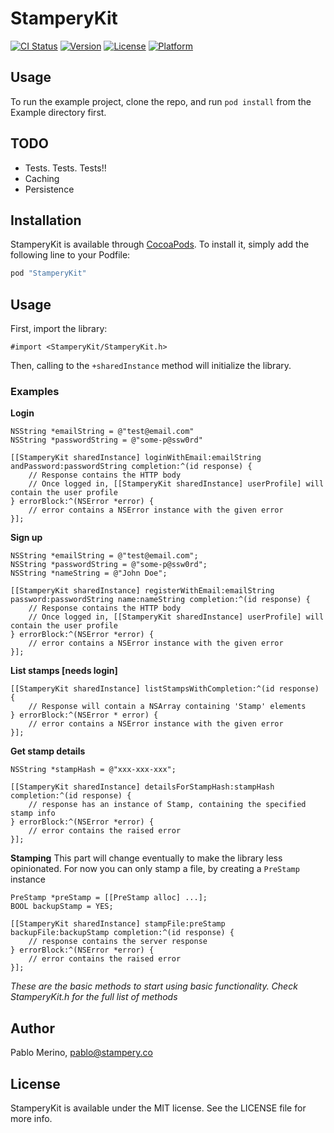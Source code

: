 # StamperyKit

[![CI Status](http://img.shields.io/travis/stampery/StamperyKit.svg?style=flat)](https://travis-ci.org/stampery/StamperyKit)
[![Version](https://img.shields.io/cocoapods/v/StamperyKit.svg?style=flat)](http://cocoapods.org/pods/StamperyKit)
[![License](https://img.shields.io/cocoapods/l/StamperyKit.svg?style=flat)](http://cocoapods.org/pods/StamperyKit)
[![Platform](https://img.shields.io/cocoapods/p/StamperyKit.svg?style=flat)](http://cocoapods.org/pods/StamperyKit)

## Usage

To run the example project, clone the repo, and run `pod install` from the Example directory first.

## TODO

- Tests. Tests. Tests!!
- Caching
- Persistence


## Installation

StamperyKit is available through [CocoaPods](http://cocoapods.org). To install
it, simply add the following line to your Podfile:

```ruby
pod "StamperyKit"
```

## Usage

First, import the library:
	
	#import <StamperyKit/StamperyKit.h>

Then, calling to the `+sharedInstance` method will initialize the library.

### Examples

**Login**

```objc
NSString *emailString = @"test@email.com"
NSString *passwordString = @"some-p@ssw0rd"
	
[[StamperyKit sharedInstance] loginWithEmail:emailString andPassword:passwordString completion:^(id response) {
	// Response contains the HTTP body
	// Once logged in, [[StamperyKit sharedInstance] userProfile] will contain the user profile
} errorBlock:^(NSError *error) {
	// error contains a NSError instance with the given error
}];
```

**Sign up**

```objc
NSString *emailString = @"test@email.com";
NSString *passwordString = @"some-p@ssw0rd";
NSString *nameString = @"John Doe";
	
[[StamperyKit sharedInstance] registerWithEmail:emailString password:passwordString name:nameString completion:^(id response) {
	// Response contains the HTTP body
	// Once logged in, [[StamperyKit sharedInstance] userProfile] will contain the user profile
} errorBlock:^(NSError *error) {
	// error contains a NSError instance with the given error
}];
```

**List stamps [needs login]**

```objc
[[StamperyKit sharedInstance] listStampsWithCompletion:^(id response) {
	// Response will contain a NSArray containing 'Stamp' elements
} errorBlock:^(NSError * error) {
	// error contains a NSError instance with the given error
}];
```

**Get stamp details**

```objc
NSString *stampHash = @"xxx-xxx-xxx";

[[StamperyKit sharedInstance] detailsForStampHash:stampHash completion:^(id response) {
	// response has an instance of Stamp, containing the specified stamp info
} errorBlock:^(NSError *error) {
	// error contains the raised error
}];
```

**Stamping**
This part will change eventually to make the library less opinionated. For now you can only stamp a file, by creating a `PreStamp` instance

```objc
PreStamp *preStamp = [[PreStamp alloc] ...];
BOOL backupStamp = YES;

[[StamperyKit sharedInstance] stampFile:preStamp backupFile:backupStamp completion:^(id response) {
	// response contains the server response
} errorBlock:^(NSError *error) {
	// error contains the raised error
}];
```

*These are the basic methods to start using basic functionality. Check StamperyKit.h for the full list of methods*
## Author

Pablo Merino, pablo@stampery.co

## License

StamperyKit is available under the MIT license. See the LICENSE file for more info.
